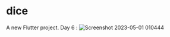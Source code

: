 # dice

A new Flutter project.
Day 6 : 
![Screenshot 2023-05-01 010444](https://user-images.githubusercontent.com/48618592/235373182-50e9dad9-49ed-4977-b942-db0f8049068a.png)
